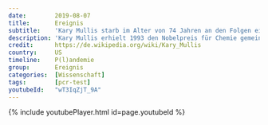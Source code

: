 ```yaml
---
date:        2019-08-07
title:       Ereignis
subtitle:    'Kary Mullis starb im Alter von 74 Jahren an den Folgen einer Lungenentzündung.'
description: 'Kary Mullis erhielt 1993 den Nobelpreis für Chemie gemeinsam mit Michael Smith für die Entwicklung der Polymerase-Kettenreaktion (PCR) im Jahr 1983. Die PCR entwickelte sich rasch zu einer der wichtigsten Methoden der modernen Molekularbiologie.'
credit:      https://de.wikipedia.org/wiki/Kary_Mullis
country:     US
timeline:    P(l)andemie
group:       Ereignis
categories:  [Wissenschaft]
tags:        [pcr-test]
youtubeId:   "wT3IqZjT_9A"
---
```

{% include youtubePlayer.html id=page.youtubeId %}
